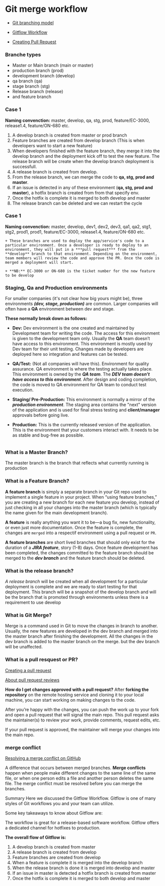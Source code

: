 # Git merge workflow

- [Git branching model](https://nvie.com/files/Git-branching-model.pdf)

- [Gitflow Workflow](https://www.atlassian.com/git/tutorials/comparing-workflows/gitflow-workflow#:~:text=A%20release%20branch%20is%20created,merged%20into%20develop%20and%20master)

- [Creating Pull Request](https://www.youtube.com/watch?v=TQlhf1OMeA4&list=RDCMUCuFg53ZTr6maqBC-4i9o4-w&index=4)

### Branche types
- Master or Main branch (main or master)
- production branch (prod)
- development branch (develop)
- qa branch (qa)
- stage branch (stg)
- Release branch (release)
- and feature branch 

### Case 1
**Naming convenction:** master, develop, qa, stg, prod, feature/EC-3000, release1.4, feature/ON-680 etc.

1. A develop branch is created from master or prod branch
2. Feature branches are created from develop branch (This is when developers want to start a new feature)
3. When developers finished with the feature branch, they merge it into the develop branch and the deployment kick off to test the new feature. The release branch will be create when the develop branch deployment is successfull. 
4. A release branch is created from develop. 
5. From the release branch, we can merge the code to **qa, stg, prod and master**.
6. If an issue is detected in any of these environment (**qa, stg, prod and master**), a hotfix branch is created from from that specify env.
7. Once the hotfix is complete it is merged to both develop and master
8. The release branch can be deleted and we can restart the cycle


### Case 1
**Naming convenction:** master, develop, dev1, dev2, dev3, qa1, qa2, stg1, stg2, prod1, prod1, feature/EC-3000, release1.4, feature/ON-680 etc.


    + These branches are used to deploy the app/service's code to a particular environment. Once a developer is ready to deploy to an environment, they will put in a ***pull request*** from the **develop** branch to that environment. Depending on the environment, team members will review the code and approve the PR. Once the code is merged a deployment will start. 

    + **NB:** EC-3000 or ON-680 is the ticket number for the new feature to be develop


### Staging, Qa and Production environments
For smaller companies (it's not clear how big yours might be), three environments ***(dev, stage, production)*** are common. Larger companies will often have a **QA** environment between dev and stage.

**These normally break down as follows:**

+ **Dev:** Dev environment is the one created and maintained by Development team for writing the code. The access for this environment is given to the development team only. Usually the **QA** team doesn’t have access to this environment. This environment is mostly used by Dev team for their unit testing. Changes made by developers are deployed here so integration and features can be tested. 


+ **QA/Test:** (Not all companies will have this). Environment for quality assurance. QA environment is where the testing actually takes place. This environment is owned by the ***QA team***. The ***DEV team doesn’t have access to this environment***. After design and coding completion, the code is moved to QA environment for QA team to conduct test execution.

+ **Staging/ Pre-Production:** This environment is normally a mirror of the ***production environment***. The staging area contains the "next" version of the application and is used for final stress testing and **client/manager** approvals before going live.

+ **Production:** This is the currently released version of the application. This is the environment that your customers interact with. It needs to be as stable and bug-free as possible.

```
```
### What is a Master Branch?
The master branch is the branch that reflects what currently running is production


### What is a Feature Branch?
**A feature branch** is simply a separate branch in your Git repo used to implement a single feature in your project. When “using feature branches,” you are creating a new branch for each new feature you develop, instead of just checking in all your changes into the master branch (which is typically the name given for the main development branch).

**A feature** is really anything you want it to be—a bug fix, new functionality, or even just more documentation. Once the feature is complete, the changes are `merged` into a respectif environment using a pull request or `PR`.

 **A feature branches** are short lived branches that should only exist for the duration of a ***JIRA feature***, story (1-8) days. Once feature development has been completed, the changes committed to the feature branch should be merged to the ***dev branch*** and the feature branch should be deleted. 


### What is the release branch?
*A release branch* will be created when all development for a particular deployment is complete and we are ready to start testing for that deployment. This branch will be a snapshot of the develop branch and will be the branch that is promoted through environments unless there is a requirement to use develop

### What is Git Merge?
Merge is a command used in Git to move the changes in branch to another. Usually, the new features are developed in the dev branch and merged into the master branch after finishing the development. All the changes in the dev branch is added to the master branch on the merge. but the dev branch will be unaffected.


### What is a pull resquest or PR?
[Creating a pull request](https://docs.github.com/en/github/collaborating-with-issues-and-pull-requests/creating-a-pull-request)

[About pull request reviews](https://docs.github.com/en/github/collaborating-with-issues-and-pull-requests/about-pull-request-reviews#required-reviews)

**How do I get changes approved with a pull request?**
After **forking the repository** on the remote hosting service and cloning it to your local machine, you can start working on making changes to the code.

After you’re happy with the changes, you can push the work up to your fork and open a pull request that will signal the main repo. This pull request asks the maintainer(s) to review your work, provide comments, request edits, etc.

If your pull request is approved, the maintainer will merge your changes into the main repo.

### merge conflict
[Resolving a merge conflict on GitHub](https://docs.github.com/en/github/collaborating-with-issues-and-pull-requests/resolving-a-merge-conflict-on-github)

A difference that occurs between merged branches. **Merge conflicts** happen when people make different changes to the same line of the same file, or when one person edits a file and another person deletes the same file. The merge conflict must be resolved before you can merge the branches.


Summary
Here we discussed the Gitflow Workflow. Gitflow is one of many styles of Git workflows you and your team can utilize.

Some key takeaways to know about Gitflow are:

The workflow is great for a release-based software workflow.
Gitflow offers a dedicated channel for hotfixes to production.
 
**The overall flow of Gitflow is:**

1. A develop branch is created from master
2. A release branch is created from develop
3. Feature branches are created from develop
4. When a feature is complete it is merged into the develop branch
5. When the release branch is done it is merged into develop and master
6. If an issue in master is detected a hotfix branch is created from master
7. Once the hotfix is complete it is merged to both develop and master